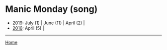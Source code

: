 # Manic Monday (song)

  * [2019](./manic-monday-song-2019.md): 
      July (1) | 
      June (11) | 
      April (2) | 
  * [2016](./manic-monday-song-2016.md): 
      April (5) | 

----

[Home](../)

